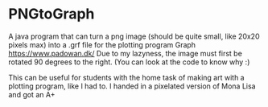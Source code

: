 # PNGtoGraph
A java program that can turn a png image (should be quite small, like 20x20 pixels max)
into a .grf file for the plotting program Graph https://www.padowan.dk/
Due to my lazyness, the image must first be rotated 90 degrees to the right. (You can look at the code to know why :)


This can be useful for students with the home task of making art with a plotting program, like I had to.
I handed in a pixelated version of Mona Lisa and got an A+

